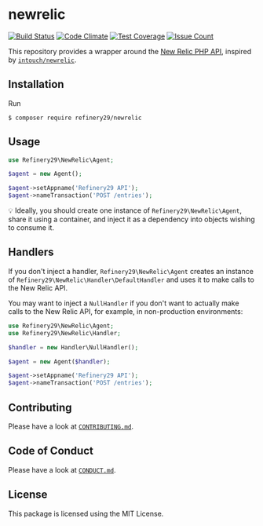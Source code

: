 # newrelic

[![Build Status](https://travis-ci.org/refinery29/newrelic.svg?branch=master)](https://travis-ci.org/refinery29/newrelic)
[![Code Climate](https://codeclimate.com/github/refinery29/newrelic/badges/gpa.svg)](https://codeclimate.com/github/refinery29/newrelic)
[![Test Coverage](https://codeclimate.com/github/refinery29/newrelic/badges/coverage.svg)](https://codeclimate.com/github/refinery29/newrelic/coverage)
[![Issue Count](https://codeclimate.com/github/refinery29/newrelic/badges/issue_count.svg)](https://codeclimate.com/github/refinery29/newrelic)

This repository provides a wrapper around the [New Relic PHP API](https://docs.newrelic.com/docs/agents/php-agent/configuration/php-agent-api), 
inspired by [`intouch/newrelic`](https://github.com/In-Touch/newrelic).
 
## Installation

Run

```
$ composer require refinery29/newrelic
```

## Usage


```php
use Refinery29\NewRelic\Agent;

$agent = new Agent();

$agent->setAppname('Refinery29 API');
$agent->nameTransaction('POST /entries');
```

:bulb: Ideally, you should create one instance of `Refinery29\NewRelic\Agent`, share it using a container, 
and inject it as a dependency into objects wishing to consume it.

## Handlers

If you don't inject a handler, `Refinery29\NewRelic\Agent` creates an instance of `Refinery29\NewRelic\Handler\DefaultHandler`
and uses it to make calls to the New Relic API.

You may want to inject a `NullHandler` if you don't want to actually make calls to the New Relic API, for example, 
in non-production environments:

```php
use Refinery29\NewRelic\Agent;
use Refinery29\NewRelic\Handler;

$handler = new Handler\NullHandler();

$agent = new Agent($handler);

$agent->setAppname('Refinery29 API');
$agent->nameTransaction('POST /entries');
```

## Contributing

Please have a look at [`CONTRIBUTING.md`](.github/CONTRIBUTING.md).

## Code of Conduct

Please have a look at [`CONDUCT.md`](.github/CONDUCT.md).

## License

This package is licensed using the MIT License.
